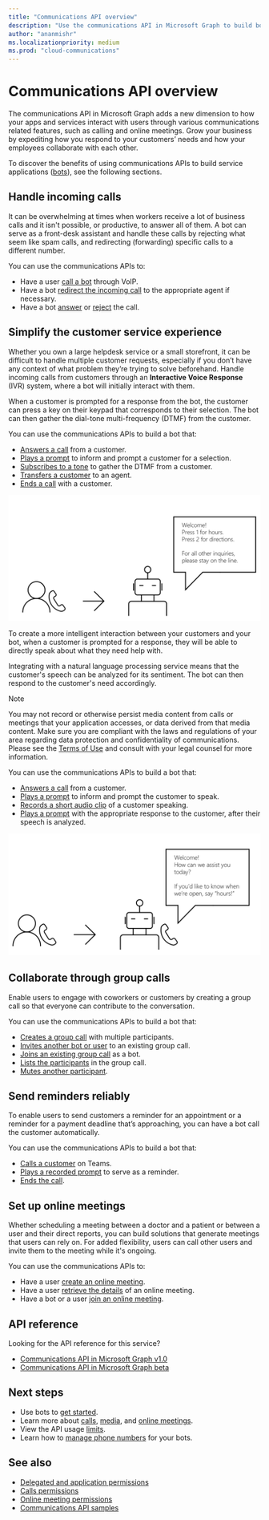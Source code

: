 ```yaml
---
title: "Communications API overview"
description: "Use the communications API in Microsoft Graph to build bots that handle incoming calls, collaborate via group calls, send reminders, and set up meetings."
author: "ananmishr"
ms.localizationpriority: medium
ms.prod: "cloud-communications"
---
```


# Communications API overview

The communications API in Microsoft Graph adds a new dimension to how your apps and services interact with users through various communications related features, such as calling and online meetings. Grow your business by expediting how you respond to your customers’ needs and how your employees collaborate with each other.

To discover the benefits of using communications APIs to build service applications ([bots](https://microsoftgraph.github.io/microsoft-graph-comms-samples/docs/articles/calls/register-calling-bot.html?q=create%20bot)), see the following sections.

## Handle incoming calls

It can be overwhelming at times when workers receive a lot of business calls and it isn't possible, or productive, to answer all of them. A bot can serve as a front-desk assistant and handle these calls by rejecting what seem like spam calls, and redirecting (forwarding) specific calls to a different number.

You can use the communications APIs to:

- Have a user [call a bot](/graph/api/application-post-calls) through VoIP.
- Have a bot [redirect the incoming call](/graph/api/call-redirect) to the appropriate agent if necessary.
- Have a bot [answer](/graph/api/call-answer) or [reject](/graph/api/call-reject) the call.


## Simplify the customer service experience

Whether you own a large helpdesk service or a small storefront, it can be difficult to handle multiple customer requests, especially if you don’t have any context of what problem they’re trying to solve beforehand. Handle incoming calls from customers through an **Interactive Voice Response** (IVR) system, where a bot will initially interact with them.

When a customer is prompted for a response from the bot, the customer can press a key on their keypad that corresponds to their selection. The bot can then gather the dial-tone multi-frequency (DTMF) from the customer.

You can use the communications APIs to build a bot that:

- [Answers a call](/graph/api/call-answer) from a customer.
- [Plays a prompt](/graph/api/call-playprompt) to inform and prompt a customer for a selection.
- [Subscribes to a tone](/graph/api/call-subscribetotone) to gather the DTMF from a customer.
- [Transfers a customer](/graph/api/call-transfer) to an agent.
- [Ends a call](/graph/api/call-delete) with a customer.

![Image of a bot providing options for call transfer](images/communications-ivr-transfer.png)

To create a more intelligent interaction between your customers and your bot, when a customer is prompted for a response, they will be able to directly speak about what they need help with.

Integrating with a natural language processing service means that the customer's speech can be analyzed for its sentiment. The bot can then respond to the customer's need accordingly.

> [!NOTE]
> You may not record or otherwise persist media content from calls or meetings that your application accesses, or data derived from that media content. Make sure you are compliant with the laws and regulations of your area regarding data protection and confidentiality of communications. Please see the [Terms of Use](/legal/microsoft-apis/terms-of-use) and consult with your legal counsel for more information.

You can use the communications APIs to build a bot that:

- [Answers a call](/graph/api/call-answer) from a customer.
- [Plays a prompt](/graph/api/call-playprompt) to inform and prompt the customer to speak.
- [Records a short audio clip](/graph/api/call-record) of a customer speaking.
- [Plays a prompt](/graph/api/call-playprompt) with the appropriate response to the customer, after their speech is analyzed.

![Image of a bot that prompts a user to give a voice response](images/communications-ivr.PNG)

## Collaborate through group calls
Enable users to engage with coworkers or customers by creating a group call so that everyone can contribute to the conversation.

You can use the communications APIs to build a bot that:

- [Creates a group call](/graph/api/application-post-calls#example-3-create-a-group-call-with-service-hosted-media) with multiple participants.
- [Invites another bot or user](/graph/api/participant-invite) to an existing group call.
- [Joins an existing group call](/graph/api/application-post-calls#example-5-join-scheduled-meeting-with-service-hosted-media) as a bot.
- [Lists the participants](/graph/api/call-list-participants) in the group call.
- [Mutes another participant](/graph/api/participant-mute).

## Send reminders reliably
To enable users to send customers a reminder for an appointment or a reminder for a payment deadline that’s approaching, you can have a bot call the customer automatically. <!--If the customer misses the call, it will leave a voicemail with the automated message. (Add this back once bot to PSTN calling works)-->

You can use the communications APIs to build a bot that:

- [Calls a customer](/graph/api/application-post-calls) on Teams.
- [Plays a recorded prompt](/graph/api/call-playprompt) to serve as a reminder.
- [Ends the call](/graph/api/call-delete).


## Set up online meetings
Whether scheduling a meeting between a doctor and a patient or between a user and their direct reports, you can build solutions that generate meetings that users can rely on. For added flexibility, users can call other users and invite them to the meeting while it's ongoing.

You can use the communications APIs to:

- Have a user [create an online meeting](/graph/api/application-post-onlinemeetings).
- Have a user [retrieve the details](/graph/api/onlinemeeting-get) of an online meeting.
- Have a bot or a user [join an online meeting](/graph/api/application-post-calls#example-5-join-scheduled-meeting-with-service-hosted-media).

## API reference

Looking for the API reference for this service?

- [Communications API in Microsoft Graph v1.0](/graph/api/resources/communications-api-overview?view=graph-rest-1.0&preserve-view=true)
- [Communications API in Microsoft Graph beta](/graph/api/resources/communications-api-overview?view=graph-rest-beta&preserve-view=true)

## Next steps

- Use bots to [get started](cloud-communications-get-started.md).
- Learn more about [calls](cloud-communications-calls.md), [media](cloud-communications-media.md), and [online meetings](cloud-communications-online-meetings.md).
- View the API usage [limits](throttling.md#cloud-communication-service-limits).
- Learn how to [manage phone numbers](cloud-communications-phone-number.md) for your bots.

## See also

- [Delegated and application permissions](/azure/active-directory/develop/v1-permissions-and-consent)
- [Calls permissions](./permissions-reference.md#calls-permissions)
- [Online meeting permissions](./permissions-reference.md#online-meetings-permissions)
- [Communications API samples](https://github.com/microsoftgraph/microsoft-graph-comms-samples)
